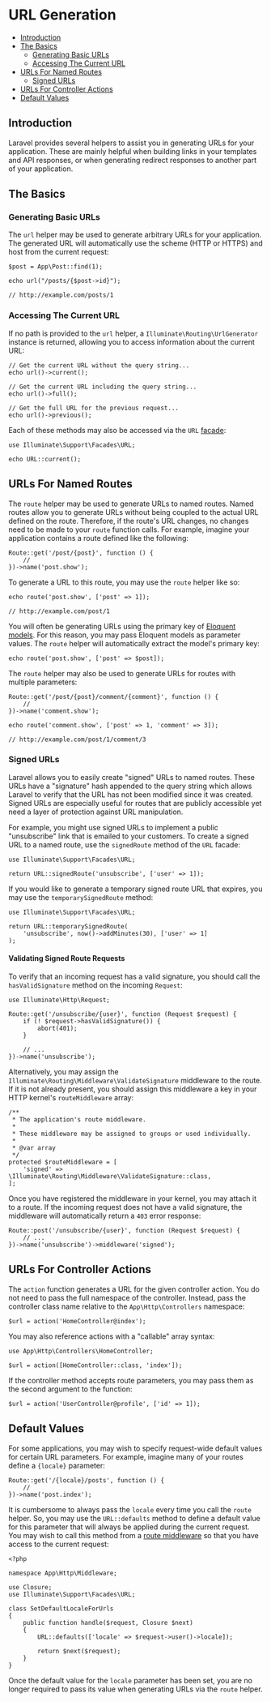 # URL Generation

- [Introduction](#introduction)
- [The Basics](#the-basics)
    - [Generating Basic URLs](#generating-basic-urls)
    - [Accessing The Current URL](#accessing-the-current-url)
- [URLs For Named Routes](#urls-for-named-routes)
    - [Signed URLs](#signed-urls)
- [URLs For Controller Actions](#urls-for-controller-actions)
- [Default Values](#default-values)

<a name="introduction"></a>

## Introduction

Laravel provides several helpers to assist you in generating URLs for your
application. These are mainly helpful when building links in your templates and
API responses, or when generating redirect responses to another part of your
application.

<a name="the-basics"></a>

## The Basics

<a name="generating-basic-urls"></a>

### Generating Basic URLs

The `url` helper may be used to generate arbitrary URLs for your application.
The generated URL will automatically use the scheme (HTTP or HTTPS) and host
from the current request:

    $post = App\Post::find(1);

    echo url("/posts/{$post->id}");

    // http://example.com/posts/1

<a name="accessing-the-current-url"></a>

### Accessing The Current URL

If no path is provided to the `url` helper, a `Illuminate\Routing\UrlGenerator`
instance is returned, allowing you to access information about the current URL:

    // Get the current URL without the query string...
    echo url()->current();

    // Get the current URL including the query string...
    echo url()->full();

    // Get the full URL for the previous request...
    echo url()->previous();

Each of these methods may also be accessed via the `URL` [facade](facades.md):

    use Illuminate\Support\Facades\URL;

    echo URL::current();

<a name="urls-for-named-routes"></a>

## URLs For Named Routes

The `route` helper may be used to generate URLs to named routes. Named routes
allow you to generate URLs without being coupled to the actual URL defined on
the route. Therefore, if the route's URL changes, no changes need to be made to
your `route` function calls. For example, imagine your application contains a
route defined like the following:

    Route::get('/post/{post}', function () {
        //
    })->name('post.show');

To generate a URL to this route, you may use the `route` helper like so:

    echo route('post.show', ['post' => 1]);

    // http://example.com/post/1

You will often be generating URLs using the primary key
of [Eloquent models](eloquent.md). For this reason, you may pass Eloquent models
as parameter values. The `route` helper will automatically extract the model's
primary key:

    echo route('post.show', ['post' => $post]);

The `route` helper may also be used to generate URLs for routes with multiple
parameters:

    Route::get('/post/{post}/comment/{comment}', function () {
        //
    })->name('comment.show');

    echo route('comment.show', ['post' => 1, 'comment' => 3]);

    // http://example.com/post/1/comment/3

<a name="signed-urls"></a>

### Signed URLs

Laravel allows you to easily create "signed" URLs to named routes. These URLs
have a "signature" hash appended to the query string which allows Laravel to
verify that the URL has not been modified since it was created. Signed URLs are
especially useful for routes that are publicly accessible yet need a layer of
protection against URL manipulation.

For example, you might use signed URLs to implement a public "unsubscribe" link
that is emailed to your customers. To create a signed URL to a named route, use
the `signedRoute` method of the `URL` facade:

    use Illuminate\Support\Facades\URL;

    return URL::signedRoute('unsubscribe', ['user' => 1]);

If you would like to generate a temporary signed route URL that expires, you may
use the `temporarySignedRoute` method:

    use Illuminate\Support\Facades\URL;

    return URL::temporarySignedRoute(
        'unsubscribe', now()->addMinutes(30), ['user' => 1]
    );

#### Validating Signed Route Requests

To verify that an incoming request has a valid signature, you should call
the `hasValidSignature` method on the incoming `Request`:

    use Illuminate\Http\Request;

    Route::get('/unsubscribe/{user}', function (Request $request) {
        if (! $request->hasValidSignature()) {
            abort(401);
        }

        // ...
    })->name('unsubscribe');

Alternatively, you may assign
the `Illuminate\Routing\Middleware\ValidateSignature` middleware to the route.
If it is not already present, you should assign this middleware a key in your
HTTP kernel's `routeMiddleware` array:

    /**
     * The application's route middleware.
     *
     * These middleware may be assigned to groups or used individually.
     *
     * @var array
     */
    protected $routeMiddleware = [
        'signed' => \Illuminate\Routing\Middleware\ValidateSignature::class,
    ];

Once you have registered the middleware in your kernel, you may attach it to a
route. If the incoming request does not have a valid signature, the middleware
will automatically return a `403` error response:

    Route::post('/unsubscribe/{user}', function (Request $request) {
        // ...
    })->name('unsubscribe')->middleware('signed');

<a name="urls-for-controller-actions"></a>

## URLs For Controller Actions

The `action` function generates a URL for the given controller action. You do
not need to pass the full namespace of the controller. Instead, pass the
controller class name relative to the `App\Http\Controllers` namespace:

    $url = action('HomeController@index');

You may also reference actions with a "callable" array syntax:

    use App\Http\Controllers\HomeController;

    $url = action([HomeController::class, 'index']);

If the controller method accepts route parameters, you may pass them as the
second argument to the function:

    $url = action('UserController@profile', ['id' => 1]);

<a name="default-values"></a>

## Default Values

For some applications, you may wish to specify request-wide default values for
certain URL parameters. For example, imagine many of your routes define
a `{locale}` parameter:

    Route::get('/{locale}/posts', function () {
        //
    })->name('post.index');

It is cumbersome to always pass the `locale` every time you call the `route`
helper. So, you may use the `URL::defaults` method to define a default value for
this parameter that will always be applied during the current request. You may
wish to call this method from
a [route middleware](middleware.md#assigning-middleware-to-routes) so that you
have access to the current request:

    <?php

    namespace App\Http\Middleware;

    use Closure;
    use Illuminate\Support\Facades\URL;

    class SetDefaultLocaleForUrls
    {
        public function handle($request, Closure $next)
        {
            URL::defaults(['locale' => $request->user()->locale]);

            return $next($request);
        }
    }

Once the default value for the `locale` parameter has been set, you are no
longer required to pass its value when generating URLs via the `route` helper.
